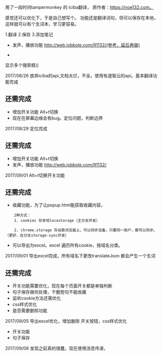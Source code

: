 用了一段时间tampermonkey 的 iciba翻译，
原作者：https://noe132.com。

感觉还可以优化下，于是自己想写个。
功能还是翻译词句，但可以保存在本地，这样就可以有个生词本，学习更容易。

1.翻译
2.保存
3.添加笔记
- 发声，播放功能 http://web.jobbole.com/91132/(参考，延后再做)
*
显示多个搜索框()

2017/08/26 放弃iciba的api,文档太烂，不全。使用有道智云的api。基本翻译功能完成
## 还需完成
- 增加开关功能 Alt+t切换
- 现在在屏幕边缘会有bug。定位问题，判断边界

2017/08/29 定位完成
## 还需完成
- 增加开关功能 Alt+t切换
- 发声，播放功能 http://web.jobbole.com/91132/

2017/09/01  Alt+t切换开关功能
## 还需完成
- 收藏功能，为了让popup.html能获取收藏内容，
```
    2种方式：
    1. cookies 存本地locastorage（主分支开发）

    2. chrome.storage 存谷歌浏览器上，可以同步设备，只要同一账户，都可以同步。（更好，在分支storage-sync开发）
```
- 可以导出为excel。excel 遍历所有cookie，按域名分类。


2017/09/01  导出excel完成，所有域名下更改translateJson 都会产生一个生词
## 还需完成
- 开关功能需要优化，现在每个页面开关都是单独判断
- 句子保存做何处理，干脆短句不能收藏
- 监听cookie方法还需优化
- css样式优化
- 是否需要删除功能

2017/09/05  导出excel优化，增加删除 开关按钮，css样式优化
- 开关功能
- 句子保存


2017/09/06 发现之前真的很蠢，现在使用消息传递，